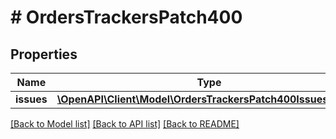 # # OrdersTrackersPatch400

## Properties

Name | Type | Description | Notes
------------ | ------------- | ------------- | -------------
**issues** | [**\OpenAPI\Client\Model\OrdersTrackersPatch400IssuesInner[]**](OrdersTrackersPatch400IssuesInner.md) |  | [optional]

[[Back to Model list]](../../README.md#models) [[Back to API list]](../../README.md#endpoints) [[Back to README]](../../README.md)
